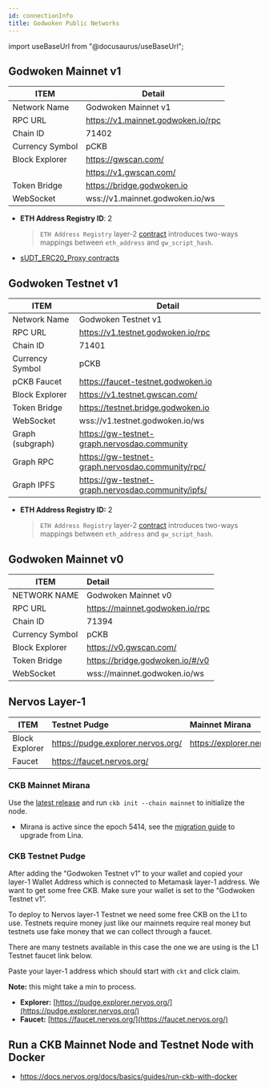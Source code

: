 ```yaml
---
id: connectionInfo
title: Godwoken Public Networks
---
```


import useBaseUrl from "@docusaurus/useBaseUrl";


## Godwoken Mainnet v1

| ITEM            	| Detail                                             	|
|-----------------	|----------------------------------------------------	|
| Network Name    	| Godwoken Mainnet v1                                 |
| RPC URL         	| https://v1.mainnet.godwoken.io/rpc                 	|
| Chain ID        	| 71402                                              	|
| Currency Symbol 	| pCKB                                                |
| Block Explorer  	| https://gwscan.com/                                	|
|                 	| https://v1.gwscan.com/                             	|
| Token Bridge    	| https://bridge.godwoken.io                         	|
| WebSocket       	| wss://v1.mainnet.godwoken.io/ws                    	|

- **ETH Address Registry ID**: 2

  > `ETH Address Registry` layer-2 [contract](https://github.com/godwokenrises/godwoken-scripts/blob/master/c/contracts/eth_addr_reg.c) introduces two-ways mappings between `eth_address` and `gw_script_hash`.

- [sUDT_ERC20_Proxy contracts](https://github.com/godwokenrises/godwoken-info/blob/main/mainnet_v1/bridged-token-list.json)


## Godwoken Testnet v1

| ITEM            	| Detail                                             	|
|-----------------	|----------------------------------------------------	|
| Network Name     	| Godwoken Testnet v1                                 |
| RPC URL         	| https://v1.testnet.godwoken.io/rpc                	|
| Chain ID        	| 71401                                              	|
| Currency Symbol 	| pCKB                                                |
| pCKB Faucet       | https://faucet-testnet.godwoken.io                  |
| Block Explorer  	| https://v1.testnet.gwscan.com/                     	|
| Token Bridge    	| https://testnet.bridge.godwoken.io                 	|
| WebSocket       	| wss://v1.testnet.godwoken.io/ws                     |
| Graph (subgraph)  | https://gw-testnet-graph.nervosdao.community  	    |
| Graph RPC       	| https://gw-testnet-graph.nervosdao.community/rpc/  	|
| Graph IPFS      	| https://gw-testnet-graph.nervosdao.community/ipfs/ 	|

- **ETH Address Registry ID:** 2

  > `ETH Address Registry` layer-2 [contract](https://github.com/godwokenrises/godwoken-scripts/blob/master/c/contracts/eth_addr_reg.c) introduces two-ways mappings between `eth_address` and `gw_script_hash`.


## Godwoken Mainnet v0

|ITEM             |                  Detail                     |
| --------------- | :------------------------------------------ |
| NETWORK NAME    | Godwoken Mainnet v0                  |
| RPC URL         | https://mainnet.godwoken.io/rpc             |
| Chain ID        | 71394                                       |
| Currency Symbol | pCKB                                        |
| Block Explorer  | https://v0.gwscan.com/                      |
| Token Bridge    | https://bridge.godwoken.io/#/v0 |
| WebSocket       | wss://mainnet.godwoken.io/ws                |


## Nervos Layer-1

| ITEM           | Testnet Pudge                      | Mainnet Mirana              |
| -------------- | :--------------------------------- | :-------------------------- |
| Block Explorer | https://pudge.explorer.nervos.org/ | https://explorer.nervos.org |
| Faucet         | https://faucet.nervos.org/         |                             |

### CKB Mainnet Mirana

Use the [latest release](https://github.com/nervosnetwork/ckb/releases/latest) and run `ckb init --chain mainnet` to initialize the node.

- Mirana is active since the epoch 5414, see the [migration guide](https://github.com/jordanmack/nervos-ckb2021-hard-fork-migration-guide) to upgrade from Lina.

### **CKB Testnet Pudge**

After adding the “Godwoken Testnet v1” to your wallet and copied your layer-1 Wallet Address which is connected to Metamask layer-1 address. We want to get some free CKB. Make sure your wallet is set to the “Godwoken Testnet v1”.

To deploy to Nervos layer-1 Testnet we need some free CKB on the L1 to use. Testnets require money just like our mainnets require real money but testnets use fake money that we can collect through a faucet.

There are many testnets available in this case the one we are using is the L1 Testnet faucet link below.

Paste your layer-1 address which should start with `ckt` and click claim.

**Note:** this might take a min to process.

- **Explorer:** [https://pudge.explorer.nervos.org/](https://pudge.explorer.nervos.org/)
- **Faucet:** [https://faucet.nervos.org/](https://faucet.nervos.org/)

## Run a CKB Mainnet Node and Testnet Node with Docker

- https://docs.nervos.org/docs/basics/guides/run-ckb-with-docker
